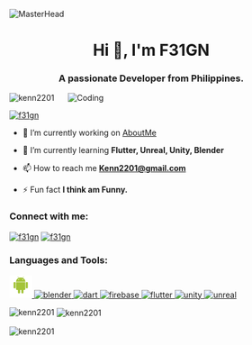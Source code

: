 ![MasterHead](https://user-images.githubusercontent.com/10498744/210012254-234538ff-d198-48aa-8964-37e6fd45d227.gif)
<h1 align="center">Hi 👋, I'm F31GN</h1>
<h3 align="center">A passionate Developer from Philippines.</h3>
<img align="right" alt="Coding" width="400" src="https://i.pinimg.com/originals/49/1e/cf/491ecfcebd2192e29b758ca798717ec6.gif">

<p align="left"> <img src="https://komarev.com/ghpvc/?username=kenn2201&label=Profile%20views&color=0e75b6&style=flat" alt="kenn2201" /> </p>

<p align="left"> <a href="https://twitter.com/f31gn" target="blank"><img src="https://img.shields.io/twitter/follow/f31gn?logo=twitter&style=for-the-badge" alt="f31gn" /></a> </p>

- 🔭 I’m currently working on [AboutMe](https://github.com/Kenn2201/AboutME)

- 🌱 I’m currently learning **Flutter, Unreal, Unity, Blender**

- 📫 How to reach me **Kenn2201@gmail.com**

- ⚡ Fun fact **I think am Funny.**

<h3 align="left">Connect with me:</h3>
<p align="left">
<a href="https://twitter.com/f31gn" target="blank"><img align="center" src="https://raw.githubusercontent.com/rahuldkjain/github-profile-readme-generator/master/src/images/icons/Social/twitter.svg" alt="f31gn" height="30" width="40" /></a>
<a href="https://fb.com/f31gn" target="blank"><img align="center" src="https://raw.githubusercontent.com/rahuldkjain/github-profile-readme-generator/master/src/images/icons/Social/facebook.svg" alt="f31gn" height="30" width="40" /></a>
</p>

<h3 align="left">Languages and Tools:</h3>
<p align="left"> <a href="https://developer.android.com" target="_blank" rel="noreferrer"> <img src="https://raw.githubusercontent.com/devicons/devicon/master/icons/android/android-original-wordmark.svg" alt="android" width="40" height="40"/> </a> <a href="https://www.blender.org/" target="_blank" rel="noreferrer"> <img src="https://download.blender.org/branding/community/blender_community_badge_white.svg" alt="blender" width="40" height="40"/> </a> <a href="https://dart.dev" target="_blank" rel="noreferrer"> <img src="https://www.vectorlogo.zone/logos/dartlang/dartlang-icon.svg" alt="dart" width="40" height="40"/> </a> <a href="https://firebase.google.com/" target="_blank" rel="noreferrer"> <img src="https://www.vectorlogo.zone/logos/firebase/firebase-icon.svg" alt="firebase" width="40" height="40"/> </a> <a href="https://flutter.dev" target="_blank" rel="noreferrer"> <img src="https://www.vectorlogo.zone/logos/flutterio/flutterio-icon.svg" alt="flutter" width="40" height="40"/> </a> <a href="https://unity.com/" target="_blank" rel="noreferrer"> <img src="https://www.vectorlogo.zone/logos/unity3d/unity3d-icon.svg" alt="unity" width="40" height="40"/> </a> <a href="https://unrealengine.com/" target="_blank" rel="noreferrer"> <img src="https://raw.githubusercontent.com/kenangundogan/fontisto/036b7eca71aab1bef8e6a0518f7329f13ed62f6b/icons/svg/brand/unreal-engine.svg" alt="unreal" width="40" height="40"/> </a> </p>

<p><img align="left" src="https://github-readme-stats.vercel.app/api/top-langs?username=kenn2201&show_icons=true&locale=en&layout=compact" alt="kenn2201" /></p>

<p>&nbsp;<img align="center" src="https://github-readme-stats.vercel.app/api?username=kenn2201&show_icons=true&locale=en" alt="kenn2201" /></p>

<p><img align="center" src="https://github-readme-streak-stats.herokuapp.com/?user=kenn2201&" alt="kenn2201" /></p>
